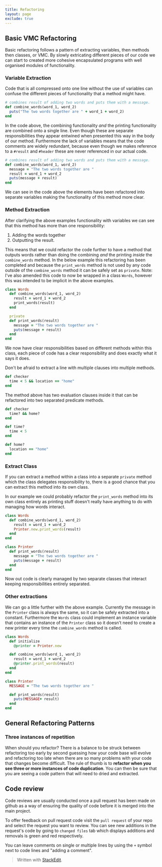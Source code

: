 ```yaml
---
title: Refactoring
layout: page
exclude: true
---
```

## Basic VMC Refactoring
Basic refactoring follows a pattern of extracting variables, then methods then classes, or VMC. By slowly extricating different pieces of our code we can start to created more cohesive encapsulated programs with well organised modules of functionality.

### Variable Extraction

Code that is all compressed onto one line without the use of variables can confuse the different pieces of functionality that a method might have. 
```ruby
# combines result of adding two words and puts them with a message.
def combine_words(word_1, word_2)
  puts("The two words together are " + word_1 + word_2)
end
```
In the code above, the combining functionality *and* the printing functionality are combined onto a single line. Even though these are separate responsibilities they appear entwined when presented this way in the body of our method. Furthermore the lack of variables means that the code comments are widely redundant, because even though we makes reference to a `#result` and `#header` these are never referenced in our actual code. 
```ruby
# combines result of adding two words and puts them with a message.
def combine_words(word_1, word_2)
  message = "The two words together are "
  result = word_1 + word_2
  puts(message + result)
end
```
We can see in the code above the elements have been refactored into separate variables making the functionality of this method more clear.

### Method Extraction
After clarifying the above examples functionality with variables we can see that this method has more than one responsibility:

1. Adding the words together
2. Outputting the result.

This means that we could refactor the code further to have a method that outputs words rather than doing the combining *and* the printing *inside* the `combine_words` method. In the below example this refactoring has been completed and because the `print_words` method is not used by any code outside of the `combine_words` method it can be safely set as `private`. Note: I've also amended this code to now be wrapped in a class `Words`, however this was intended to be implicit in the above examples.
```ruby
class Words
  def combine_words(word_1, word_2)
    result = word_1 + word_2
    print_words(result)
  end

  private
  def print_words(result)
    message = "The two words together are "
    puts(message + result)
  end
end
```
We now have clear responsibilities based on different methods within this class, each piece of code has a clear responsibility and does exactly what it says it does.

Don't be afraid to extract a line with multiple clauses into multiple methods.
```ruby
def checker
  time < 5 && location == "home"
end
```
The method above has two evaluation clauses inside it that can be refactored into two separated predicate methods.
```ruby
def checker
  time? && home?
end

def time?
  time < 5
end

def home?
  location == "home"
end
```

### Extract Class

If you can extract a method within a class into a separate `private` method which the class delegates responsibility to, there is a good chance that you can extract this method into its own class.

In our example we could probably refactor the `print_words` method into its own class entirely as printing stuff doesn't really have anything to do with managing how words interact.
```ruby
class Words
  def combine_words(word_1, word_2)
    result = word_1 + word_2
    Printer.new.print_words(result)
  end
end

class Printer
  def print_words(result)
    message = "The two words together are "
    puts(message + result)
  end
end
```
Now out code is clearly managed by two separate classes that interact keeping responsibilities entirely separated.

### Other extractions
We can go a little further with the above example. Currently the message in the `Printer` class is always the same, so it can be safely extracted into a constant. Furthermore the `Words` class could implement an instance variable that contains an instance of the `Printer` class so it doesn't need to create a new printer every time the `combine_words` method is called.

```ruby
class Words
  def initialize
    @printer = Printer.new

  def combine_words(word_1, word_2)
    result = word_1 + word_2
    @printer.print_words(result)
  end
end

class Printer
  MESSAGE = "The two words together are "

  def print_words(result)
    puts(MESSAGE+ result)
  end
end
```

## General Refactoring Patterns
### Three instances of repetition
When should you refactor? There is a balance to be struck between refactoring too early by second guessing how your code base will evolve and refactoring too late when there are so many problems with your code that changes become difficult. The rule of thumb is to **refactor when you see three or more instances of code duplication**. You can then be sure that you are seeing a code pattern that will need to dried and extracted.

## Code review

Code reviews are usually conducted once a pull request has been made on github as a way of ensuring the quality of code before it is merged into the main project.

To offer feedback on pull request code visit the `pull request` of your repo and select the request you want to review. You can see new additions in the request's code by going to `changed files` tab which displays additions and removals is green and red respectively.

You can leave comments on single or multiple lines by using the `+` symbol next to code lines and "adding a comment". 
> Written with [StackEdit](https://stackedit.io/).
<!--stackedit_data:
eyJoaXN0b3J5IjpbLTEzNDUxMTk4NzgsMjEwNDM4MjI4MiwtMT
I3NjYzMDE2MSwxODI4NzMwODY5LDE3NDg4MTg1MDQsMTE1NTEx
OTI3LC01NTIzMjgyMzYsLTIwNTQ0NzU0MDYsMTg0NTMyNTA4My
wtMjA1NDQ3NTQwNiwtODU2MDUxMTE3XX0=
-->